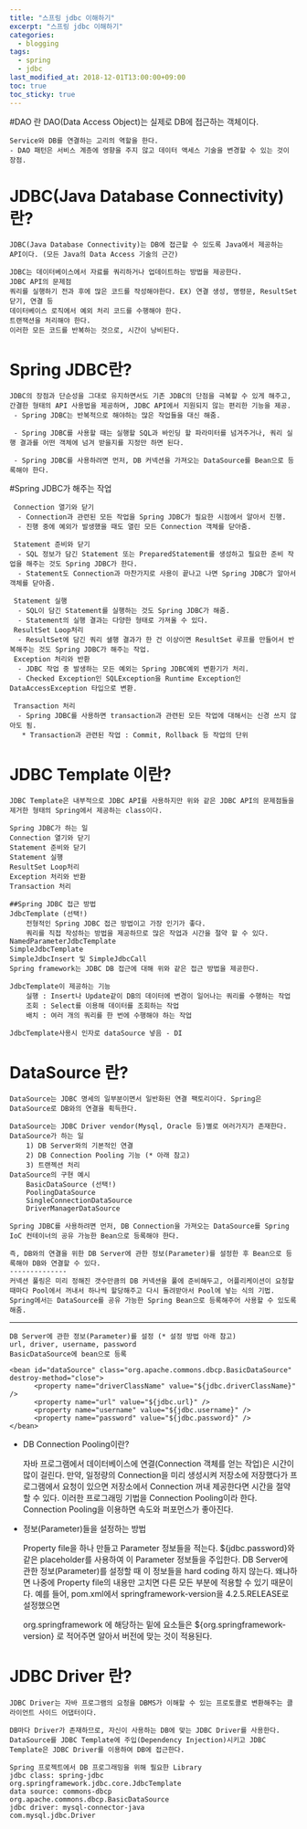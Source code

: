 ```yaml
---
title: "스프링 jdbc 이해하기"
excerpt: "스프링 jdbc 이해하기"
categories:
  - blogging
tags:
  - spring
  - jdbc
last_modified_at: 2018-12-01T13:00:00+09:00
toc: true
toc_sticky: true
---
```


#DAO 란
    DAO(Data Access Object)는 실제로 DB에 접근하는 객체이다.

    Service와 DB를 연결하는 고리의 역할을 한다.
    - DAO 패턴은 서비스 계층에 영향을 주지 않고 데이터 액세스 기술을 변경할 수 있는 것이 장점.

# JDBC(Java Database Connectivity) 란?
    JDBC(Java Database Connectivity)는 DB에 접근할 수 있도록 Java에서 제공하는 API이다. (모든 Java의 Data Access 기술의 근간)

    JDBC는 데이터베이스에서 자료를 쿼리하거나 업데이트하는 방법을 제공한다.
    JDBC API의 문제점
    쿼리를 실행하기 전과 후에 많은 코드를 작성해야한다. EX) 연결 생성, 명령문, ResultSet 닫기, 연결 등
    데이터베이스 로직에서 예외 처리 코드를 수행해야 한다.
    트랜잭션을 처리해야 한다.
    이러한 모든 코드를 반복하는 것으로, 시간이 낭비된다.

# Spring JDBC란?
    JDBC의 장점과 단순성을 그대로 유지하면서도 기존 JDBC의 단점을 극복할 수 있게 해주고, 간결한 형태의 API 사용법을 제공하며, JDBC API에서 지원되지 않는 편리한 기능을 제공.
     - Spring JDBC는 반복적으로 해야하는 많은 작업들을 대신 해줌.
    
     - Spring JDBC를 사용할 때는 실행할 SQL과 바인딩 할 파라미터를 넘겨주거나, 쿼리 실행 결과를 어떤 객체에 넘겨 받을지를 지정만 하면 된다.
    
     - Spring JDBC를 사용하려면 먼저, DB 커넥션을 가져오는 DataSource를 Bean으로 등록해야 한다.

#Spring JDBC가 해주는 작업
     
     Connection 열기와 닫기
      - Connection과 관련된 모든 작업을 Spring JDBC가 필요한 시점에서 알아서 진행.
      - 진행 중에 예외가 발생했을 때도 열린 모든 Connection 객체를 닫아줌.
     
     Statement 준비와 닫기
      - SQL 정보가 담긴 Statement 또는 PreparedStatement를 생성하고 필요한 준비 작업을 해주는 것도 Spring JDBC가 한다.
      - Statement도 Connection과 마찬가지로 사용이 끝나고 나면 Spring JDBC가 알아서 객체를 닫아줌.
     
     Statement 실행
      - SQL이 담긴 Statement를 실행하는 것도 Spring JDBC가 해줌.
      - Statement의 실행 결과는 다양한 형태로 가져올 수 있다.
     ResultSet Loop처리
      - ResultSet에 담긴 쿼리 샐행 결과가 한 건 이상이면 ResultSet 루프를 만들어서 반복해주는 것도 Spring JDBC가 해주는 작업.
     Exception 처리와 반환
      - JDBC 작업 중 발생하는 모든 예외는 Spring JDBC예외 변환기가 처리.
      - Checked Exception인 SQLException을 Runtime Exception인 DataAccessException 타입으로 변환.
     
     Transaction 처리
      - Spring JDBC를 사용하면 transaction과 관련된 모든 작업에 대해서는 신경 쓰지 않아도 됨.
       * Transaction과 관련된 작업 : Commit, Rollback 등 작업의 단위
     
# JDBC Template 이란?
    JDBC Template은 내부적으로 JDBC API를 사용하지만 위와 같은 JDBC API의 문제점들을 제거한 형태의 Spring에서 제공하는 class이다.

    Spring JDBC가 하는 일
    Connection 열기와 닫기
    Statement 준비와 닫기
    Statement 실행
    ResultSet Loop처리
    Exception 처리와 반환
    Transaction 처리

    ##Spring JDBC 접근 방법
    JdbcTemplate (선택!)
        전형적인 Spring JDBC 접근 방법이고 가장 인기가 좋다.
        쿼리를 직접 작성하는 방법을 제공하므로 많은 작업과 시간을 절약 할 수 있다.
    NamedParameterJdbcTemplate
    SimpleJdbcTemplate
    SimpleJdbcInsert 및 SimpleJdbcCall
    Spring framework는 JDBC DB 접근에 대해 위와 같은 접근 방법을 제공한다.
    
    JdbcTemplate이 제공하는 기능
        실행 : Insert나 Update같이 DB의 데이터에 변경이 일어나는 쿼리를 수행하는 작업
        조회 : Select를 이용해 데이터를 조회하는 작업
        배치 : 여러 개의 쿼리를 한 번에 수행해야 하는 작업

    JdbcTemplate사용시 인자로 dataSource 넣음 - DI

# DataSource 란?
    DataSource는 JDBC 명세의 일부분이면서 일반화된 연결 팩토리이다. Spring은 DataSource로 DB와의 연결을 획득한다.

    DataSource는 JDBC Driver vendor(Mysql, Oracle 등)별로 여러가지가 존재한다.
    DataSource가 하는 일
        1) DB Server와의 기본적인 연결
        2) DB Connection Pooling 기능 (* 아래 참고)
        3) 트랜젝션 처리
    DataSource의 구현 예시
        BasicDataSource (선택!)
        PoolingDataSource
        SingleConnectionDataSource
        DriverManagerDataSource

    Spring JDBC를 사용하려면 먼저, DB Connection을 가져오는 DataSource를 Spring IoC 컨테이너의 공유 가능한 Bean으로 등록해야 한다.

    즉, DB와의 연결을 위한 DB Server에 관한 정보(Parameter)를 설정한 후 Bean으로 등록해야 DB와 연결할 수 있다.
    --------------
    커넥션 풀링은 미리 정해진 갯수만큼의 DB 커넥션을 풀에 준비해두고, 어플리케이션이 요청할 때마다 Pool에서 꺼내서 하나씩 할당해주고 다시 돌려받아서 Pool에 넣는 식의 기법.
    Spring에서는 DataSource를 공유 가능한 Spring Bean으로 등록해주어 사용할 수 있도록 해줌.
    
-----------------------

    DB Server에 관한 정보(Parameter)를 설정 (* 설정 방법 아래 참고)
    url, driver, username, password
    BasicDataSource에 bean으로 등록

    <bean id="dataSource" class="org.apache.commons.dbcp.BasicDataSource" destroy-method="close">
          <property name="driverClassName" value="${jdbc.driverClassName}" />
          <property name="url" value="${jdbc.url}" />
          <property name="username" value="${jdbc.username}" />
          <property name="password" value="${jdbc.password}" />
    </bean>

* DB Connection Pooling이란?

    자바 프로그램에서 데이터베이스에 연결(Connection 객체를 얻는 작업)은 시간이 많이 걸린다.
    만약, 일정량의 Connection을 미리 생성시켜 저장소에 저장했다가 프로그램에서 요청이 있으면 저장소에서 Connection 꺼내 제공한다면 시간을 절약할 수 있다. 이러한 프로그래밍 기법을 Connection Pooling이라 한다.
    Connection Pooling을 이용하면 속도와 퍼포먼스가 좋아진다.
* 정보(Parameter)들을 설정하는 방법

    Property file을 하나 만들고 Parameter 정보들을 적는다.
    ${jdbc.password}와 같은 placeholder를 사용하여 이 Parameter 정보들을 주입한다.
    DB Server에 관한 정보(Parameter)를 설정할 때 이 정보들을 hard coding 하지 않는다.
    왜냐하면 나중에 Property file의 내용만 고치면 다른 모든 부분에 적용할 수 있기 때문이다.
    예를 들어, pom.xml에서 springframework-version을 4.2.5.RELEASE로 설정했으면

    <groupId>org.springframework</groupId>
    에 해당하는 밑에 요소들은 ${org.springframework-version} 로 적어주면 알아서 버전에 맞는 것이 적용된다.

# JDBC Driver 란?
    JDBC Driver는 자바 프로그램의 요청을 DBMS가 이해할 수 있는 프로토콜로 변환해주는 클라이언트 사이드 어댑터이다.

    DB마다 Driver가 존재하므로, 자신이 사용하는 DB에 맞는 JDBC Driver를 사용한다.
    DataSource를 JDBC Template에 주입(Dependency Injection)시키고 JDBC Template은 JDBC Driver를 이용하여 DB에 접근한다.

    Spring 프로젝트에서 DB 프로그래밍을 위해 필요한 Library
    jdbc class: spring-jdbc
    org.springframework.jdbc.core.JdbcTemplate
    data source: commons-dbcp
    org.apache.commons.dbcp.BasicDataSource
    jdbc driver: mysql-connector-java
    com.mysql.jdbc.Driver

